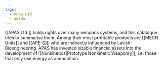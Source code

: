 ```yaml
---
tags:
  - APAS-Ltd
  - Amida
---
```

[[APAS Ltd.]] holds rights over many weapons systems, and this catalogue tries to summarise them.
Among their most profitable products are [[MECH Units]] and [[APE-S]], who are indirectly influenced by Lavish' Bioengineering. 
APAS has invested sizable financial assets into the development of [[Nonkinetics|Prototype Nonkinetic Weaponry]], i.e. those that only use energy as ammunition. 